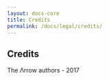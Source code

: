 ```yaml
---
layout: docs-core
title: Credits
permalink: /docs/legal/credits/
---
```


## Credits

The Λrrow authors - 2017
